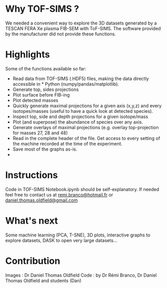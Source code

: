 # Why TOF-SIMS ?
We needed a convenient way to explore the 3D datasets generated by a TESCAN FERA Xe plasma FIB-SEM with ToF-SIMS.  The software provided by the manufacturer did not provide these functions.

# Highlights
Some of the functions available so far:
* Read data from TOF-SIMS (.HDF5) files, making the data directly accessible in * Python (numpy/pandas/matplotlib).
* Generate top, sides projections
* Plot surface before FIB-ing
* Plot detected masses
* Quickly generate maximal projections for a given axis (x,y,z) and every isotopes/masses (useful to have a quick look at detected species).
* Inspect top, side and depth projections for a given isotope/mass
* Plot (and superpose) the abundance of species over any axis.
* Generate overlays of maximal projections (e.g. overlay top-projection for masses 27, 28 and 48)
* Read in the complete header of the file. Get access to every setting of the machine recorded at the time of the experiment.
* Save most of the graphs as-is.
*

# Instructions
Code in TOF-SIMS Notebook.ipynb should be self-explanatory.  If needed feel free to contact us at remi.branco@hotmail.fr or daniel.thomas.oldfield@gmail.com


# What's next
Some machine learning (PCA, T-SNE), 3D plots, interactive graphs to explore datasets, DASK to open very large datasets...

# Contribution
Images : Dr Daniel Thomas Oldfield
Code : by Dr Rémi Branco, Dr Daniel Thomas Oldfield and students (Dan)
